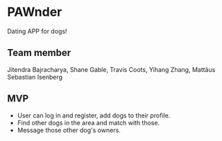 # PAWnder
Dating APP for dogs!

## Team member 
Jitendra Bajracharya, Shane Gable, Travis Coots, Yihang Zhang, Mattäus Sebastian Isenberg

## MVP 
- User can log in and register, add dogs to their profile. 
- Find other dogs in the area and match with those. 
- Message those other dog's owners.
